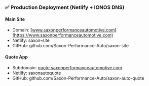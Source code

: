 ### ✅ Production Deployment (Netlify + IONOS DNS)

#### Main Site
- Domain: [www.saxonperformanceautomotive.com](https://www.saxonperformanceautomotive.com)
- Netlify: saxon-site
- GitHub: github.com/Saxon-Performance-Auto/saxon-site

#### Quote App
- Subdomain: [quote.saxonperformanceautomotive.com](https://quote.saxonperformanceautomotive.com)
- Netlify: saxonautoquote
- GitHub: github.com/Saxon-Performance-Auto/saxon-auto-quote


